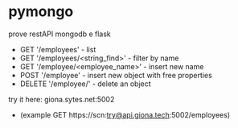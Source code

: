 # pymongo
prove restAPI mongodb e flask

- GET '/employees' - list
- GET '/employees/<string_find>' - filter by name
- GET '/employee/<employee_name>' - insert new name
- POST '/employee' - insert new object with free properties
- DELETE '/employee/<oid>' - delete an object

try it here: giona.sytes.net:5002
- (example GET https://scn:try@api.giona.tech:5002/employees)
